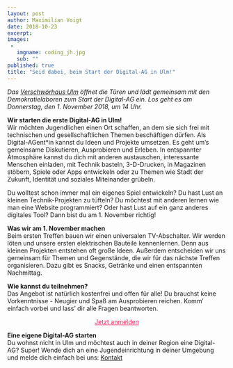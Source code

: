 ```yaml
---
layout: post
author: Maximilian Voigt
date: 2018-10-23
excerpt:
images:
 -
   imgname: coding_jh.jpg
   sub: ""
published: true
title: "Seid dabei, beim Start der Digital-AG in Ulm!"
---
```


*Das [Verschwörhaus Ulm](https://verschwoerhaus.de/) öffnet die Türen und lädt gemeinsam mit den Demokratielaboren zum Start der Digital-AG ein. Los geht es am Donnerstag, den 1. November 2018, um 14 Uhr.*

**Wir starten die erste Digital-AG in Ulm!**<br>
Wir möchten Jugendlichen einen Ort schaffen, an dem sie sich frei mit technischen und gesellschaftlichen Themen beschäftigen dürfen. Als Digital-AGent*in kannst du Ideen und Projekte umsetzen.
Es geht um’s gemeinsame Diskutieren, Ausprobieren und Erleben. In entspannter Atmosphäre kannst du dich mit anderen  austauschen, interessante Menschen einladen, mit Technik basteln, 3-D-Drucken, in Magazinen stöbern, Spiele oder Apps entwickeln oder zu Themen wie Stadt der Zukunft, Identität und soziales Miteinander grübeln.

Du wolltest schon immer mal ein eigenes Spiel entwickeln? Du hast Lust an kleinen Technik-Projekten zu tüfteln? Du möchtest mit anderen lernen wie man eine Website programmiert? Oder hast Lust auf ein ganz anderes digitales Tool? Dann bist du am 1. November richtig!

**Was wir am 1. November machen**<br>
Beim ersten Treffen bauen wir einen universalen TV-Abschalter. Wir werden löten und unsere ersten elektrischen Bauteile kennenlernen. Denn aus kleinen Projekten entstehen oft große Ideen.
Außerdem entscheiden wir uns gemeinsam für Themen und Gegenstände, die wir für das nächste Treffen organisieren. Dazu gibt es Snacks, Getränke und einen entspannten Nachmittag.

**Wie kannst du teilnehmen?**<br>
Das Angebot ist natürlich kostenfrei und offen für alle! Du brauchst keine Vorkenntnisse - Neugier und Spaß am Ausprobieren reichen. Komm’ einfach vorbei und lass’ dir alle Fragen beantworten.

<center><a href="https://tickets.verschwoerhaus.de/ulm/digital-ag" type="button" class="btn btn-default" style="color: #f21c5e">Jetzt anmelden</a></center>

**Eine eigene Digital-AG starten**<br>
Du wohnst nicht in Ulm und möchtest auch in deiner Region eine Digital-AG? Super! Wende dich an eine Jugendeinrichtung in deiner Umgebung und melde dich einfach bei uns: <a href="mailto:info@demokratielabore.de">Kontakt</a>

